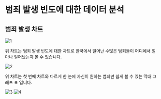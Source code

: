 # 범죄 발생 빈도에 대한 데이터 분석

## 범죄 발생 차트
![1](https://github.com/swifty-hh/lion_project1/assets/106498918/5a7310fd-2bd6-4128-8a3f-0b637131d068)

위 차트는 범죄 발생 빈도에 대한 차트로 한국에서 일어난 수많은 범죄들이 어디에서 얼마나 일어났는지 볼 수 있습니다.

![2](https://github.com/swifty-hh/lion_project1/assets/106498918/dc53aa0f-4331-4a31-8cb5-51a3e5b3d48f)

위 차트는 첫 번째 차트와 다르게 한 눈에 자신이 원하는 범죄만 쉽게 볼 수 있는 막대 그래프 표 입니다.

![3](https://github.com/swifty-hh/lion_project1/assets/106498918/c6a02f6f-5aa7-4796-9660-c9f9e152e591)
![4](https://github.com/swifty-hh/lion_project1/assets/106498918/e7739cfa-fbca-4682-8af2-b356c63f6176)
